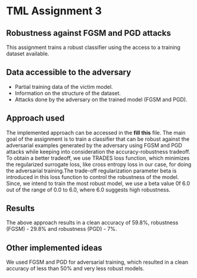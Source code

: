 # TML Assignment 3
## Robustness against FGSM and PGD attacks

This assignment trains a robust classifier using the access to a training dataset available.

## Data accessible to the adversary
- Partial training data of the victim model.
- Information on the structure of the dataset.
- Attacks done by the adversary on the trained model (FGSM and PGD).

## Approach used
The implemented approach can be accessed in the ____fill this____ file. The main goal of the assignment is to train a classifier that can be robust against the adversarial examples generated by the adversary using FGSM and PGD attacks while keeping into consideration the accuracy-robustness tradeoff. To obtain a better tradeoff, we use TRADES loss function, which minimizes the regularized surrogate loss, like cross entropy loss in our case, for doing the adversarial training.The trade-off regularization parameter beta is introduced in this loss function to control the robustness of the model. Since, we intend to train the most robust model, we use a beta value 0f 6.0 out of the range of 0.0 to 6.0, where 6.0 suggests high robustness.

## Results
The above approach results in a clean accuracy of 59.8%, robustness (FGSM) - 29.8% and robustness (PGD) - 7%.

## Other implemented ideas
We used FGSM and PGD for adversarial training, which resulted in a clean accuracy of less than 50% and very less robust models.
